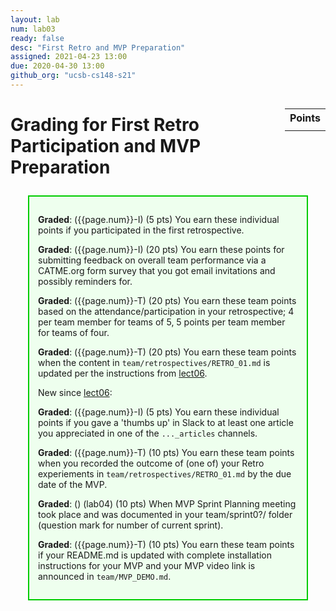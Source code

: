 ```yaml
---
layout: lab
num: lab03
ready: false
desc: "First Retro and MVP Preparation"
assigned: 2021-04-23 13:00
due: 2020-04-30 13:00
github_org: "ucsb-cs148-s21"
---
```


<style>
div.grade { margin: 2em; padding: 1em; border: 2px solid #0c0; background-color: #efe; }   
</style>

<div style="float:right; width: auto;">

<table style="margin-top:1em;">
<tr>
   <th>Points</th>
</tr>
<tr>
   <td class="pointCount"></td>
</tr>
</table>

</div>


# Grading for First Retro Participation and MVP Preparation

<div class="grade" markdown="1">

**Graded**: ({{page.num}}-I) (5 pts) You earn these individual points if you participated in the first retrospective.

**Graded**: ({{page.num}}-I) (20 pts) You earn these points for submitting feedback on overall team performance via a CATME.org form survey that you got email invitations and possibly reminders for.

**Graded**: ({{page.num}}-T) (20 pts) You earn these team points based on the attendance/participation in your retrospective; 4 per team member for teams of 5,  5 points per team member for teams of four.

**Graded**: ({{page.num}}-T) (20 pts) You earn these team points when the content in `team/retrospectives/RETRO_01.md` is updated per the instructions from [lect06](https://ucsb-cs148.github.io/s21/lectures/lect06/).

New since [lect06](https://ucsb-cs148.github.io/s21/lectures/lect06/): 

**Graded**: ({{page.num}}-I) (5 pts) You earn these individual points if you gave a 'thumbs up' in Slack to at least one article you appreciated in one of the `..._articles` channels.

**Graded**: ({{page.num}}-T) (10 pts) You earn these team points when you recorded the outcome of (one of) your Retro experiements in `team/retrospectives/RETRO_01.md` by the due date of the MVP. 

**Graded**: () (lab04) (10 pts) When MVP Sprint Planning meeting took place and was documented in your team/sprint0?/ folder (question mark for number of current sprint).

**Graded**: ({{page.num}}-T) (10 pts) You earn these team points if your README.md is updated with complete installation instructions for your MVP and your MVP video link is announced in `team/MVP_DEMO.md`.  

</div>